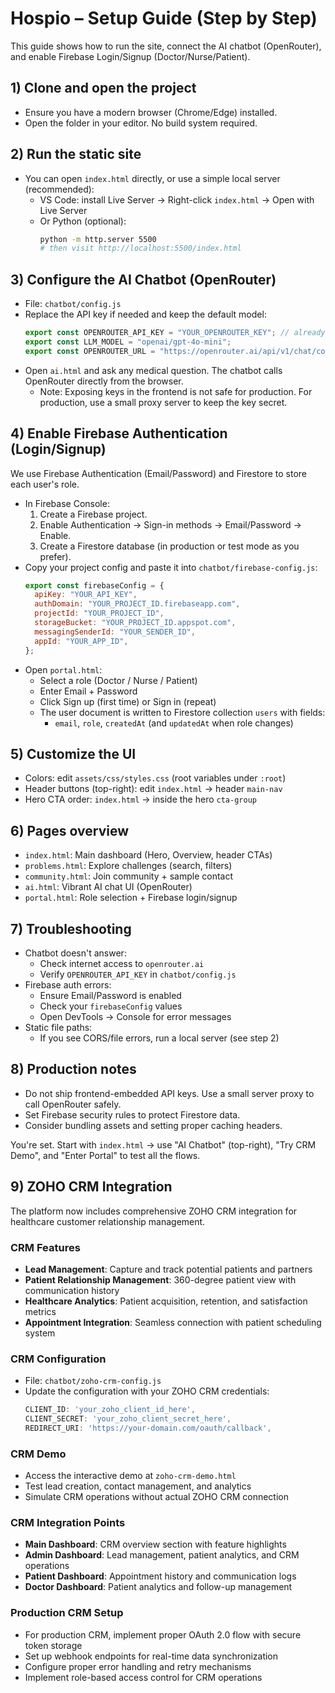 # Hospio – Setup Guide (Step by Step)

This guide shows how to run the site, connect the AI chatbot (OpenRouter), and enable Firebase Login/Signup (Doctor/Nurse/Patient).

## 1) Clone and open the project
- Ensure you have a modern browser (Chrome/Edge) installed.
- Open the folder in your editor. No build system required.

## 2) Run the static site
- You can open `index.html` directly, or use a simple local server (recommended):
  - VS Code: install Live Server → Right-click `index.html` → Open with Live Server
  - Or Python (optional):
    ```bash
    python -m http.server 5500
    # then visit http://localhost:5500/index.html
    ```

## 3) Configure the AI Chatbot (OpenRouter)
- File: `chatbot/config.js`
- Replace the API key if needed and keep the default model:
  ```js
  export const OPENROUTER_API_KEY = "YOUR_OPENROUTER_KEY"; // already set for demo
  export const LLM_MODEL = "openai/gpt-4o-mini";
  export const OPENROUTER_URL = "https://openrouter.ai/api/v1/chat/completions";
  ```
- Open `ai.html` and ask any medical question. The chatbot calls OpenRouter directly from the browser.
  - Note: Exposing keys in the frontend is not safe for production. For production, use a small proxy server to keep the key secret.

## 4) Enable Firebase Authentication (Login/Signup)
We use Firebase Authentication (Email/Password) and Firestore to store each user's role.

- In Firebase Console:
  1. Create a Firebase project.
  2. Enable Authentication → Sign-in methods → Email/Password → Enable.
  3. Create a Firestore database (in production or test mode as you prefer).
- Copy your project config and paste it into `chatbot/firebase-config.js`:
  ```js
  export const firebaseConfig = {
    apiKey: "YOUR_API_KEY",
    authDomain: "YOUR_PROJECT_ID.firebaseapp.com",
    projectId: "YOUR_PROJECT_ID",
    storageBucket: "YOUR_PROJECT_ID.appspot.com",
    messagingSenderId: "YOUR_SENDER_ID",
    appId: "YOUR_APP_ID",
  };
  ```
- Open `portal.html`:
  - Select a role (Doctor / Nurse / Patient)
  - Enter Email + Password
  - Click Sign up (first time) or Sign in (repeat)
  - The user document is written to Firestore collection `users` with fields:
    - `email`, `role`, `createdAt` (and `updatedAt` when role changes)

## 5) Customize the UI
- Colors: edit `assets/css/styles.css` (root variables under `:root`)
- Header buttons (top-right): edit `index.html` → header `main-nav`
- Hero CTA order: `index.html` → inside the hero `cta-group`

## 6) Pages overview
- `index.html`: Main dashboard (Hero, Overview, header CTAs)
- `problems.html`: Explore challenges (search, filters)
- `community.html`: Join community + sample contact
- `ai.html`: Vibrant AI chat UI (OpenRouter)
- `portal.html`: Role selection + Firebase login/signup

## 7) Troubleshooting
- Chatbot doesn't answer:
  - Check internet access to `openrouter.ai`
  - Verify `OPENROUTER_API_KEY` in `chatbot/config.js`
- Firebase auth errors:
  - Ensure Email/Password is enabled
  - Check your `firebaseConfig` values
  - Open DevTools → Console for error messages
- Static file paths:
  - If you see CORS/file errors, run a local server (see step 2)

## 8) Production notes
- Do not ship frontend-embedded API keys. Use a small server proxy to call OpenRouter safely.
- Set Firebase security rules to protect Firestore data.
- Consider bundling assets and setting proper caching headers.

You're set. Start with `index.html` → use "AI Chatbot" (top-right), "Try CRM Demo", and "Enter Portal" to test all the flows.

## 9) ZOHO CRM Integration
The platform now includes comprehensive ZOHO CRM integration for healthcare customer relationship management.

### CRM Features
- **Lead Management**: Capture and track potential patients and partners
- **Patient Relationship Management**: 360-degree patient view with communication history
- **Healthcare Analytics**: Patient acquisition, retention, and satisfaction metrics
- **Appointment Integration**: Seamless connection with patient scheduling system

### CRM Configuration
- File: `chatbot/zoho-crm-config.js`
- Update the configuration with your ZOHO CRM credentials:
  ```js
  CLIENT_ID: 'your_zoho_client_id_here',
  CLIENT_SECRET: 'your_zoho_client_secret_here',
  REDIRECT_URI: 'https://your-domain.com/oauth/callback',
  ```

### CRM Demo
- Access the interactive demo at `zoho-crm-demo.html`
- Test lead creation, contact management, and analytics
- Simulate CRM operations without actual ZOHO CRM connection

### CRM Integration Points
- **Main Dashboard**: CRM overview section with feature highlights
- **Admin Dashboard**: Lead management, patient analytics, and CRM operations
- **Patient Dashboard**: Appointment history and communication logs
- **Doctor Dashboard**: Patient analytics and follow-up management

### Production CRM Setup
- For production CRM, implement proper OAuth 2.0 flow with secure token storage
- Set up webhook endpoints for real-time data synchronization
- Configure proper error handling and retry mechanisms
- Implement role-based access control for CRM operations
